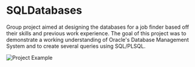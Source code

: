 # SQLDatabases
Group project aimed at designing the databases for a job finder based off their skills and previous work experience. The goal of this project was to demonstrate a working understanding of Oracle's Database Management System and to create several queries using SQL/PLSQL.

![Project Example](https://media-exp1.licdn.com/dms/image/C4E22AQGMCAV9cJNgKg/feedshare-shrink_2048_1536/0/1620010324449?e=1642032000&v=beta&t=zKKsUQJ3HzyNP30dPd0yrFXyOCTjXqLI1LqFnglmzc0)
